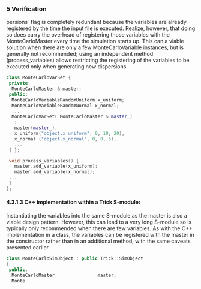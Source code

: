 ### 5 Verification

persions` flag is completely redundant because the variables are already registered by the time the input file is executed. Realize, however, that doing so does carry the overhead of registering those variables with the MonteCarloMaster every time the simulation starts up. This can a viable solution when there are only a few MonteCarloVariable instances, but is generally not recommended; using an independent method (process_variables) allows restricting the registering of the variables to be executed only when generating new dispersions.

```c++
class MonteCarloVarSet {
 private:
  MonteCarloMaster & master;
 public:
  MonteCarloVariableRandomUniform x_uniform;
  MonteCarloVariableRandomNormal x_normal;
  ...
  MonteCarloVarSet( MonteCarloMaster & master_)
   :
   master(master_),
   x_uniform("object.x_uniform", 0, 10, 20),
   x_normal ("object.x_normal", 0, 0, 5),
   ...
 { };

 void process_variables() {
   master.add_variable(x_uniform);
   master.add_variable(x_normal);
 ...
 }
};
```

#### 4.3.1.3 C++ implementation within a Trick S-module:

Instantiating the variables into the same S-module as the master is also a viable design pattern. However, this can lead to a very long S-module so is typically only recommended when there are few variables. As with the C++ implementation in a class, the variables can be registered with the master in the constructor rather than in an additional method, with the same caveats presented earlier.

```c++
class MonteCarloSimObject : public Trick::SimObject
{
 public:
  MonteCarloMaster                master;
  Monte
